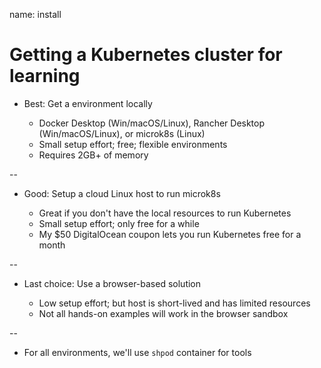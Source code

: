 name: install

# Getting a Kubernetes cluster for learning

- Best: Get a environment locally

  - Docker Desktop (Win/macOS/Linux), Rancher Desktop (Win/macOS/Linux), or microk8s (Linux)
  - Small setup effort; free; flexible environments
  - Requires 2GB+ of memory

--

- Good: Setup a cloud Linux host to run microk8s

  - Great if you don't have the local resources to run Kubernetes
  - Small setup effort; only free for a while
  - My $50 DigitalOcean coupon lets you run Kubernetes free for a month

--

- Last choice: Use a browser-based solution

  - Low setup effort; but host is short-lived and has limited resources
  - Not all hands-on examples will work in the browser sandbox

--

- For all environments, we'll use `shpod` container for tools
